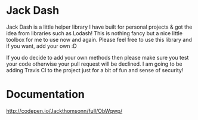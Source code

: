 # Jack Dash

Jack Dash is a little helper library I have built for personal projects & got the idea from libraries such as Lodash! This is nothing fancy but a nice little toolbox for me to use now and again. Please feel free to use this library and if you want, add your own :D

If you do decide to add your own methods then please make sure you test your code otherwise your pull request will be declined. I am going to be adding Travis CI to the project just for a bit of fun and sense of security!

# Documentation

http://codepen.io/Jackthomsonn/full/ObWqwp/
